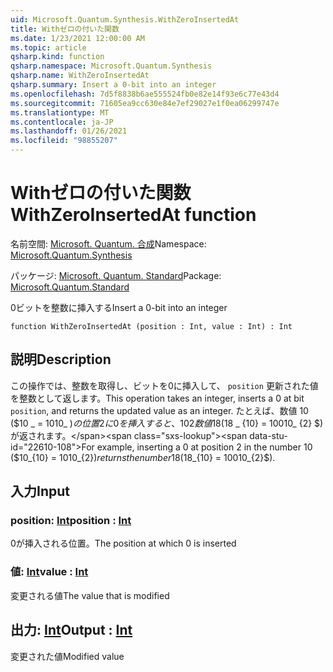 ```yaml
---
uid: Microsoft.Quantum.Synthesis.WithZeroInsertedAt
title: Withゼロの付いた関数
ms.date: 1/23/2021 12:00:00 AM
ms.topic: article
qsharp.kind: function
qsharp.namespace: Microsoft.Quantum.Synthesis
qsharp.name: WithZeroInsertedAt
qsharp.summary: Insert a 0-bit into an integer
ms.openlocfilehash: 7d5f8838b6ae555524fb0e82e14f93e6c77e43d4
ms.sourcegitcommit: 71605ea9cc630e84e7ef29027e1f0ea06299747e
ms.translationtype: MT
ms.contentlocale: ja-JP
ms.lasthandoff: 01/26/2021
ms.locfileid: "98855207"
---
```

# <a name="withzeroinsertedat-function"></a><span data-ttu-id="22610-102">Withゼロの付いた関数</span><span class="sxs-lookup"><span data-stu-id="22610-102">WithZeroInsertedAt function</span></span>

<span data-ttu-id="22610-103">名前空間: [Microsoft. Quantum. 合成](xref:Microsoft.Quantum.Synthesis)</span><span class="sxs-lookup"><span data-stu-id="22610-103">Namespace: [Microsoft.Quantum.Synthesis](xref:Microsoft.Quantum.Synthesis)</span></span>

<span data-ttu-id="22610-104">パッケージ: [Microsoft. Quantum. Standard](https://nuget.org/packages/Microsoft.Quantum.Standard)</span><span class="sxs-lookup"><span data-stu-id="22610-104">Package: [Microsoft.Quantum.Standard](https://nuget.org/packages/Microsoft.Quantum.Standard)</span></span>


<span data-ttu-id="22610-105">0ビットを整数に挿入する</span><span class="sxs-lookup"><span data-stu-id="22610-105">Insert a 0-bit into an integer</span></span>

```qsharp
function WithZeroInsertedAt (position : Int, value : Int) : Int
```


## <a name="description"></a><span data-ttu-id="22610-106">説明</span><span class="sxs-lookup"><span data-stu-id="22610-106">Description</span></span>

<span data-ttu-id="22610-107">この操作では、整数を取得し、ビットを0に挿入して、 `position` 更新された値を整数として返します。</span><span class="sxs-lookup"><span data-stu-id="22610-107">This operation takes an integer, inserts a 0 at bit `position`, and returns the updated value as an integer.</span></span>  <span data-ttu-id="22610-108">たとえば、数値 10 ($10 _ = 1010_ $) の位置2に0を挿入すると、 {10} {2} 数値 18 ($18 _ {10} = 10010_ {2} $) が返されます。</span><span class="sxs-lookup"><span data-stu-id="22610-108">For example, inserting a 0 at position 2 in the number 10 ($10_{10} = 1010_{2}$) returns the number 18 ($18_{10} = 10010_{2}$).</span></span>

## <a name="input"></a><span data-ttu-id="22610-109">入力</span><span class="sxs-lookup"><span data-stu-id="22610-109">Input</span></span>

### <a name="position--int"></a><span data-ttu-id="22610-110">position: [Int](xref:microsoft.quantum.lang-ref.int)</span><span class="sxs-lookup"><span data-stu-id="22610-110">position : [Int](xref:microsoft.quantum.lang-ref.int)</span></span>

<span data-ttu-id="22610-111">0が挿入される位置。</span><span class="sxs-lookup"><span data-stu-id="22610-111">The position at which 0 is inserted</span></span>


### <a name="value--int"></a><span data-ttu-id="22610-112">値: [Int](xref:microsoft.quantum.lang-ref.int)</span><span class="sxs-lookup"><span data-stu-id="22610-112">value : [Int](xref:microsoft.quantum.lang-ref.int)</span></span>

<span data-ttu-id="22610-113">変更される値</span><span class="sxs-lookup"><span data-stu-id="22610-113">The value that is modified</span></span>



## <a name="output--int"></a><span data-ttu-id="22610-114">出力: [Int](xref:microsoft.quantum.lang-ref.int)</span><span class="sxs-lookup"><span data-stu-id="22610-114">Output : [Int](xref:microsoft.quantum.lang-ref.int)</span></span>

<span data-ttu-id="22610-115">変更された値</span><span class="sxs-lookup"><span data-stu-id="22610-115">Modified value</span></span>